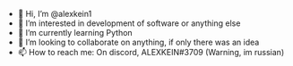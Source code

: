 - 👋 Hi, I’m @alexkein1
- 👀 I’m interested in development of software or anything else
- 🌱 I’m currently learning Python
- 💞️ I’m looking to collaborate on anything, if only there was an idea
- 📫 How to reach me: On discord, ALEXKEIN#3709 (Warning, im russian)

<!---
alexkein1/alexkein1 is a ✨ special ✨ repository because its `README.md` (this file) appears on your GitHub profile.
You can click the Preview link to take a look at your changes.
--->
